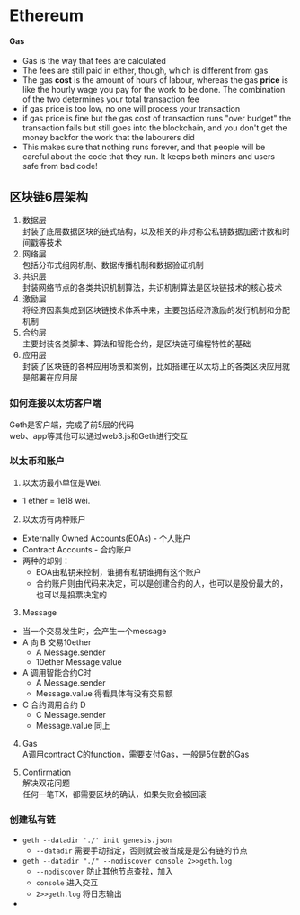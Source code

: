 # Ethereum

#### Gas
- Gas is the way that fees are calculated  
- The fees are still paid in either, though, which is different from gas  
- The gas **cost** is the amount of hours of labour, whereas the gas **price** is like the hourly wage you pay for the work to be done. The combination of the two determines your total transaction fee  
- if gas price is too low, no one will process your transaction  
- if gas price is fine but the gas cost of transaction runs "over budget" the transaction fails but still goes into the blockchain, and you don't get the money backfor the work that the labourers did  
- This makes sure that nothing runs forever, and that people will be careful about the code that they run. It keeps both miners and users safe from bad code!  

## 区块链6层架构
1. 数据层  
  封装了底层数据区块的链式结构，以及相关的非对称公私钥数据加密计数和时间戳等技术
2. 网络层  
  包括分布式组网机制、数据传播机制和数据验证机制  
3. 共识层  
  封装网络节点的各类共识机制算法，共识机制算法是区块链技术的核心技术  
4. 激励层  
  将经济因素集成到区块链技术体系中来，主要包括经济激励的发行机制和分配机制  
5. 合约层  
  主要封装各类脚本、算法和智能合约，是区块链可编程特性的基础  
6. 应用层  
  封装了区块链的各种应用场景和案例，比如搭建在以太坊上的各类区块应用就是部署在应用层  


### 如何连接以太坊客户端  
Geth是客户端，完成了前5层的代码  
web、app等其他可以通过web3.js和Geth进行交互  

### 以太币和账户  
1. 以太坊最小单位是Wei.  
  - 1 ether = 1e18 wei.  

2. 以太坊有两种账户  
  - Externally Owned Accounts(EOAs) - 个人账户  
  - Contract Accounts - 合约账户  
  - 两种的却别：
    - EOA由私钥来控制，谁拥有私钥谁拥有这个账户  
    - 合约账户则由代码来决定，可以是创建合约的人，也可以是股份最大的，也可以是投票决定的  

3. Message  
  - 当一个交易发生时，会产生一个message  
  - A 向 B 交易10ether
    - A Message.sender  
    - 10ether Message.value  
  - A 调用智能合约C时  
    - A Message.sender  
    - Message.value 得看具体有没有交易额  
  - C 合约调用合约 D  
    - C Message.sender  
    - Message.value 同上

4. Gas  
  A调用contract C的function，需要支付Gas，一般是5位数的Gas  

5. Confirmation  
  解决双花问题  
  任何一笔TX，都需要区块的确认，如果失败会被回滚  

### 创建私有链  
- `geth --datadir './' init genesis.json `
  - `--datadir` 需要手动指定，否则就会被当成是是公有链的节点
- `geth --datadir "./" --nodiscover console 2>>geth.log`  
  - `--nodiscover` 防止其他节点查找，加入  
  - `console` 进入交互  
  - `2>>geth.log` 将日志输出  
-
